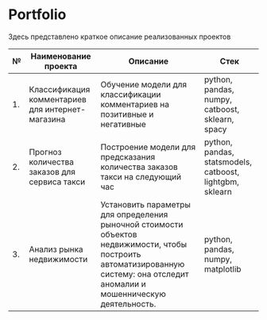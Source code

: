 # Portfolio
Здесь представлено краткое описание реализованных проектов

|**№**|**Наименование проекта**|**Описание**|**Стек**|
|---|---|---|---|
|1.   | Классификация комментариев для интернет-магазина  | Обучение модели для классификации комментариев на позитивные и негативные  | python, pandas, numpy, catboost, sklearn, spacy  |
|2.   | Прогноз количества заказов для сервиса такси  |  Построение модели для предсказания количества заказов такси на следующий час  | python, pandas, statsmodels, catboost, lightgbm, sklearn  |
|3.   | Анализ рынка недвижимости  | Установить параметры для определения рыночной стоимости объектов недвижимости, чтобы построить автоматизированную систему: она отследит аномалии и мошенническую деятельность.   | python, pandas, numpy, matplotlib  |
